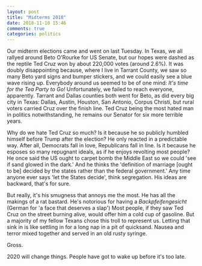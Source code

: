 ```yaml
---
layout: post
title: "Midterms 2018"
date: 2018-11-10 15:46
comments: true
categories: politics 
---
```

Our midterm elections came and went on last Tuesday.  In Texas, we all rallyed around Beto O'Rourke for US Senate, but our hopes were dashed as the reptile Ted Cruz won
by about 220,000 votes (around 2.6%).  It was doubly disappointing because, where I live in Tarrant County, we saw so many Beto yard signs and bumper stickers, and we
could easily see a blue wave rising up.  Everybody around us seemed to be of one mind: _It's time for the Tea Party to Go!_ Unfortunately, we failed to reach everyone,
apparently.  Tarrant and Dallas counties both went for Beto, as did every big city in Texas: Dallas, Austin, Houston, San Antonio, Corpus Christi, but rural voters
carried Cruz over the finish line. Ted Cruz being the most hated man in politics notwithstanding, he remains our Senator for six more terrible years.  
<!-- more -->
Why do we hate Ted Cruz so much?  Is it because he so publicly humbled himself before Trump after the election?  He only reacted in a predictable way.  After 
all, Democrats fall in love, Republicans fall in line.  Is it because he esposes so many repugnant ideals, as if he enjoys revolting most people?  He once said the US
ought to carpet bomb the Middle East so we could 'see if sand glowed in the dark.'  And he thinks the 'definition of marriage [ought to be] decided by the states rather
than the federal government.'  Any time anyone ever says 'let the States decide', think segregation.  His ideas are backward, that's for sure.

But really, it's his smugness that annoys me the most.  He has all the makings of a rat bastard.  He's notorious for having a _Backpfeifengesicht_ (German for 'a face
that deserves a slap')  Most people, if they saw Ted Cruz on the street burning alive, would offer him a cold cup of gasoline.  But a majority of my fellow Texans chose
this troll to represent us.  Letting that sink in is like settling in for a long nap in a pit of quicksand.  Nausea and terror mixed together and served in an old rusty
syringe.

Gross.

2020 will change things.  People have got to wake up before it's too late. 
<!-- see https://github.com/Shopify/liquid/wiki/Liquid-for-Designers for stuff 
# H1
## H2
[I'm an inline-style link](https://www.google.com)
![alt text](https://github.com/adam-p/markdown-here/raw/master/src/common/images/icon48.png 'Logo Title Text 1')
```javascript
var s = 'JavaScript syntax highlighting';
alert(s);
```
   * an unordered list item (note a newline is required before the list begins)
   1. an ordered list item
| Tables        | Are           | Cool  |
| ------------- |:-------------:| -----:|
| col 3 is      | right-aligned | $1600 |
-->
